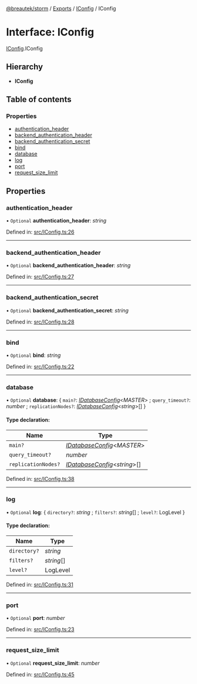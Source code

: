 [@breautek/storm](../README.md) / [Exports](../modules.md) / [IConfig](../modules/iconfig.md) / IConfig

# Interface: IConfig

[IConfig](../modules/iconfig.md).IConfig

## Hierarchy

* **IConfig**

## Table of contents

### Properties

- [authentication\_header](iconfig.iconfig-1.md#authentication_header)
- [backend\_authentication\_header](iconfig.iconfig-1.md#backend_authentication_header)
- [backend\_authentication\_secret](iconfig.iconfig-1.md#backend_authentication_secret)
- [bind](iconfig.iconfig-1.md#bind)
- [database](iconfig.iconfig-1.md#database)
- [log](iconfig.iconfig-1.md#log)
- [port](iconfig.iconfig-1.md#port)
- [request\_size\_limit](iconfig.iconfig-1.md#request_size_limit)

## Properties

### authentication\_header

• `Optional` **authentication\_header**: *string*

Defined in: [src/IConfig.ts:26](https://github.com/breautek/storm/blob/ec148ff/src/IConfig.ts#L26)

___

### backend\_authentication\_header

• `Optional` **backend\_authentication\_header**: *string*

Defined in: [src/IConfig.ts:27](https://github.com/breautek/storm/blob/ec148ff/src/IConfig.ts#L27)

___

### backend\_authentication\_secret

• `Optional` **backend\_authentication\_secret**: *string*

Defined in: [src/IConfig.ts:28](https://github.com/breautek/storm/blob/ec148ff/src/IConfig.ts#L28)

___

### bind

• `Optional` **bind**: *string*

Defined in: [src/IConfig.ts:22](https://github.com/breautek/storm/blob/ec148ff/src/IConfig.ts#L22)

___

### database

• `Optional` **database**: { `main?`: [*IDatabaseConfig*](idatabaseconfig.idatabaseconfig-1.md)<*MASTER*\> ; `query_timeout?`: *number* ; `replicationNodes?`: [*IDatabaseConfig*](idatabaseconfig.idatabaseconfig-1.md)<*string*\>[]  }

#### Type declaration:

Name | Type |
------ | ------ |
`main?` | [*IDatabaseConfig*](idatabaseconfig.idatabaseconfig-1.md)<*MASTER*\> |
`query_timeout?` | *number* |
`replicationNodes?` | [*IDatabaseConfig*](idatabaseconfig.idatabaseconfig-1.md)<*string*\>[] |

Defined in: [src/IConfig.ts:38](https://github.com/breautek/storm/blob/ec148ff/src/IConfig.ts#L38)

___

### log

• `Optional` **log**: { `directory?`: *string* ; `filters?`: *string*[] ; `level?`: LogLevel  }

#### Type declaration:

Name | Type |
------ | ------ |
`directory?` | *string* |
`filters?` | *string*[] |
`level?` | LogLevel |

Defined in: [src/IConfig.ts:31](https://github.com/breautek/storm/blob/ec148ff/src/IConfig.ts#L31)

___

### port

• `Optional` **port**: *number*

Defined in: [src/IConfig.ts:23](https://github.com/breautek/storm/blob/ec148ff/src/IConfig.ts#L23)

___

### request\_size\_limit

• `Optional` **request\_size\_limit**: *number*

Defined in: [src/IConfig.ts:45](https://github.com/breautek/storm/blob/ec148ff/src/IConfig.ts#L45)
